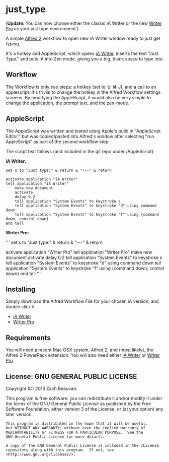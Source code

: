 just_type
=========

(**Update:** You can now choose either the classic iA Writer or the new [Writer Pro][4] as your just type environment.)

A simple [Alfred 2][1] workflow to open new iA Writer window ready to just get typing.

It's a hotkey and AppleScript, which opens [iA Writer][2], inserts the text "Just Type," and puts iA into Zen mode, giving you a big, blank space to type into.

## Workflow

The Workflow is only two steps: a hotkey (set to ⇧ ⌘ J), and a call to an applescript.  It's trivial to change the hotkey in the Alfred Workflow settings screens. By modifying the AppleScript, it would also be very simple to change the application, the prompt text, and the zen-mode. 

## AppleScript

The AppleScript was written and tested using Apple's build in "AppleScript Editor," but was copied/pasted into Alfred's window after selecting "run AppleScript" as part of the second workflow step.

The script text follows (and included in the git repo under /AppleScript):

**iA Writer:**

```
set s to "Just type:" & return & "---" & return

activate application "iA Writer"
tell application "iA Writer"
    make new document
    activate
    delay 0.2
    tell application "System Events" to keystroke s
    tell application "System Events" to keystroke "d" using command down
    tell application "System Events" to keystroke "f" using {command down, control down}
end tell
```

**Writer Pro:**

'''
set s to "Just type:" & return & "---" & return

activate application "Writer Pro"
tell application "Writer Pro"
        make new document
        activate
        delay 0.2
        tell application "System Events" to keystroke s
        tell application "System Events" to keystroke "d" using command down
        tell application "System Events" to keystroke "f" using {command down, control down}
end tell
'''


## Installing

Simply download the Alfred Workflow File for your chosen iA version, and double click it.

* [iA Writer][3]
* [Writer Pro][5]

## Requirements

You will need a recent Mac OSX system, Alfred 2, and (most likely), the Alfred 2 PowerPack extension.
You will also need either [iA Writer][2] or [Writer Pro][4]. 

## License: GNU GENERAL PUBLIC LICENSE

Copyright (C) 2013 Zach Beauvais

This program is free software: you can redistribute it and/or modify
    it under the terms of the GNU General Public License as published by
    the Free Software Foundation, either version 3 of the License, or
    (at your option) any later version.

    This program is distributed in the hope that it will be useful,
    but WITHOUT ANY WARRANTY; without even the implied warranty of
    MERCHANTABILITY or FITNESS FOR A PARTICULAR PURPOSE.  See the
    GNU General Public License for more details.

    A copy of the GNU General Public License is included in the /License
    repository along with this program.  If not, see 
    <http://www.gnu.org/licenses/>.


[1]: http://www.alfredapp.com/
[2]: http://www.iawriter.com/mac/
[3]: https://github.com/beauvais/just_type/blob/master/just_type.alfredworkflow?raw=true
[4]: http://writer.pro/
[5]: https://github.com/beauvais/just_type/blob/master/just_type_pro.alfredworkflow?raw=true

